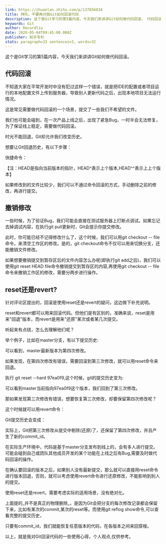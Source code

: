 ```yaml
---
link: https://zhuanlan.zhihu.com/p/137856034
title: 拜托，不要再问我Git如何回滚代码
description: 这个是Git学习的第5篇内容，今天我们来讲讲Git如何做代码回滚。 代码回滚不知道大家在平常开发时中没有犯过这样一个错误，就是把IDE的配置或者项目运行的本地配置文件上传到服务器，导致别人更新代码之后，出现本…
keywords: Git
author: Recordliu
date: 2020-05-04T09:45:00.000Z
publisher: 知乎专栏
stats: paragraph=33 sentences=2, words=32
---
```

这个是Git学习的第5篇内容，今天我们来讲讲Git如何做代码回滚。

## 代码回滚

不知道大家在平常开发时中没有犯过这样一个错误，就是把IDE的配置或者项目运行的本地配置文件上传到服务器，导致别人更新代码之后，出现本地项目无法运行情况。

这是常见需要做代码回滚的一个场景，提交了一些我们不希望的文件。

我们也可能会碰到，在一次产品上线之后，出现了紧急Bug，一时半会无法修复，为了保证线上稳定，需要做代码回滚。

时光不能回退，Git却允许我们改变历史。

想要让Git回退历史，有以下步骤：

快捷命令：

【注：HEAD是指向当前版本的指针，HEAD^表示上个版本,HEAD^^表示上上个版本】

如果修改到的文件比较少，我们可以不通过命令回滚的方式，手动删除之前的修改，再进行提交。

## 撤销修改

一些时候，为了验证Bug，我们可能会直接在测试服务器上打断点调试。如果忘记去掉调试内容，在执行git pull更新时，Git会提示你提交修改。

此时，你可能已经不记得修改什么了，这个时候，我们可以用git checkout -- file命令，来清空工作区的修改。是的，git checkout命令不仅可以用来切换分支，还能撤销文件修改。

如果想要撤销提交到暂存区后的文件内容怎么办呢(即执行git add之后)，我们可以使用git reset HEAD file命令撤销提交到暂存区的内容,再使用git checkout -- file命令来撤销工作区的修改，需要分两步进行操作。

## reset还是revert?

针对评论区提出的，回滚是使用reset还是revert的疑问，这边做下补充说明。

reset和revert都可以用来回滚代码。但他们是有区别的，准确来说，reset是用来"回退"版本，而revert是用来"还原"某次或者某几次提交。

听起来有点绕，怎么去理解他们呢？

举个例子，比如在master分支，有以下提交历史:

可以看到，master最新版本为第四次修改。

如果发现，在第四次修改有错误，需要回滚到第三次修改，就可以用reset命令来回退。

执行 git reset --hard 97ea0f9,这个时候，git的提交历史变为:

可以看到master当前指向97ea0f9这个版本，我们回到了第三次修改。

那如果发现第三次修改有错误，想要恢复第三次修改，却要保留第四次修改呢？

这个时候就可以用revert命令：

Git提交历史会变成：

实际上，Git把第三次修改从提交中剔除(还原)了，还保留了第四次修改，并且产生了新的commit_id。

在实际生产环境中，代码是基于master分支发布到线上的，会有多人进行提交。可能会碰到自己或团队其他成员开发的某个功能在上线之后有Bug,需要及时做代码回滚的操作。

在确认要回滚的版本之后，如果别人没有最新提交，那么就可以直接用reset命令进行版本回退，否则，就可以考虑使用revert命令进行还原修改，不能影响到别人的提交。

使用reset还是revert，需要考虑实际的适用场景，没有绝对化。

上面提的_并不是真正的物理删除_，是因为Git会把分支的每次修改记录都会保留下来，比如有某次的commit,某次的reset等。而使用git reflog show命令,可以查看完整的提交历史，

只要有commit_id，我们就能恢复任意版本的代码，在各版本之间来回穿梭。

以上，就是我对Git回滚代码的一些使用心得，个人观点,仅供参考。
